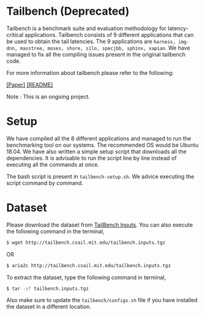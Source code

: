 # Tailbench (Deprecated)

Tailbench is a benchmark suite and evaluation methodology for latency-critical applications. Tailbench consists of 9 different applications that can be used to obtain the tail latencies. The 9 applications are `harness, img-dnn, masstree, moses, shore, silo, specjbb, sphinx, xapian`. We have managed to fix all the compiling issues present in the original tailbench code. 

For more information about tailbench please refer to the following:

[[Paper]](http://people.csail.mit.edu/sanchez/papers/2016.tailbench.iiswc.pdf)
[[README]](https://github.com/iVishalr/Tailbench/blob/main/tailbench/README)

Note : This is an ongoing project.

# Setup

We have compiled all the 8 different applications and managed to run the benchmarking tool on our systems. The recommended OS would be Ubuntu 18.04. We have also written a simple setup script that downloads all the dependencies. It is advisable to run the script line by line instead of executing all the commands at once. 

The bash script is present in `tailbench-setup.sh`. We advice executing the script command by command. 

# Dataset

Please download the dataset from [TailBench Inputs](http://tailbench.csail.mit.edu/tailbench.inputs.tgz). You can also execute the following command in the terminal,

```bash
$ wget http://tailbench.csail.mit.edu/tailbench.inputs.tgz
```

OR 

```bash
$ aria2c http://tailbench.csail.mit.edu/tailbench.inputs.tgz
```

To extract the dataset, type the following command in terminal,

```bash
$ tar -xf tailbench.inputs.tgz
```

Also make sure to update the `tailbench/configs.sh` file if you have installed the dataset in a different location.
